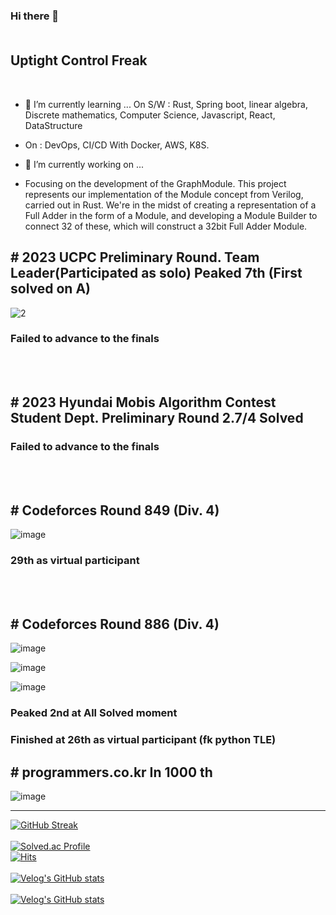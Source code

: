 ### Hi there 👋 <br><br><h2>Uptight Control Freak</h2><br>

 - 🌱 I’m currently learning ... On S/W : Rust, Spring boot, linear algebra, Discrete mathematics, Computer Science, Javascript, React, DataStructure
 - On : DevOps, CI/CD With Docker, AWS, K8S. <br>
 
 - 🔭 I’m currently working on ...
 - Focusing on the development of the GraphModule. This project represents our implementation of the Module concept from Verilog, carried out in Rust. We're in the midst of creating a representation of a Full Adder in the form of a Module, and developing a Module Builder to connect 32 of these, which will construct a 32bit Full Adder Module.


## # 2023 UCPC Preliminary Round. Team Leader(Participated as solo) Peaked 7th (First solved on A)<br>
![2](https://github.com/d982h8st7/d982h8st7/assets/50827253/3f1e1100-02dc-4ef2-b02b-339357b1dbfe)
### Failed to advance to the finals

<br><br>

## # 2023 Hyundai Mobis Algorithm Contest Student Dept. Preliminary Round 2.7/4 Solved
### Failed to advance to the finals

<br><br>

## # Codeforces Round 849 (Div. 4)<br>

![image](https://github.com/d982h8st7/d982h8st7/assets/50827253/4bd22ffc-9728-4aee-85fd-43dc0c4b013a) <br>
### 29th as virtual participant

<br><br>
## # Codeforces Round 886 (Div. 4) <br>

![image](https://github.com/d982h8st7/d982h8st7/assets/50827253/17650e25-97da-4e19-b134-0445a7a96f48)

![image](https://github.com/d982h8st7/d982h8st7/assets/50827253/50c658cc-4295-4e26-8b52-6b1022e2b575)

![image](https://github.com/d982h8st7/d982h8st7/assets/50827253/f838e924-10df-473c-aab0-56295dfa417f)

### Peaked 2nd at All Solved moment <br>
### Finished at 26th as virtual participant (fk python TLE) <br>

## # programmers.co.kr In 1000 th <br>

![image](https://github.com/d982h8st7/d982h8st7/assets/50827253/14794594-bf95-4862-81d7-28bd692972ba)
<br>

<hr>

[![GitHub Streak](https://streak-stats.demolab.com?user=d982h8st7&theme=dark&border_radius=4.7&date_format=%5BY.%5Dn.j&card_width=500)](https://git.io/streak-stats)<br><br>[![Solved.ac Profile](http://mazassumnida.wtf/api/v2/generate_badge?boj=per_ardua_ad_astra)](https://solved.ac/per_ardua_ad_astra/)<br>
[![Hits](https://hits.seeyoufarm.com/api/count/incr/badge.svg?url=https%3A%2F%2Fgithub.com%2Fd982h8st7%2Fhit-counter&count_bg=%2379C83D&title_bg=%23555555&icon=&icon_color=%23E7E7E7&title=hits&edge_flat=false)](https://hits.seeyoufarm.com) <br><br>
[![Velog's GitHub stats](https://velog-readme-stats.vercel.app/api/badge?name=d982h8st7)](https://velog.io/@d982h8st7) <br><br>[![Velog's GitHub stats](https://velog-readme-stats.vercel.app/api?name=d982h8st7&color=dark)](https://velog.io/@d982h8st7)
<br>



<!--
**d982h8st7/d982h8st7** is a ✨ _special_ ✨ repository because its `README.md` (this file) appears on your GitHub profile.

Here are some ideas to get you started:

- 🔭 I’m currently working on ...
- 🌱 I’m currently learning ...
- 👯 I’m looking to collaborate on ...
- 🤔 I’m looking for help with ...
- 💬 Ask me about ...
- 📫 How to reach me: ...
- 😄 Pronouns: ...
- ⚡ Fun fact: ...
-->
